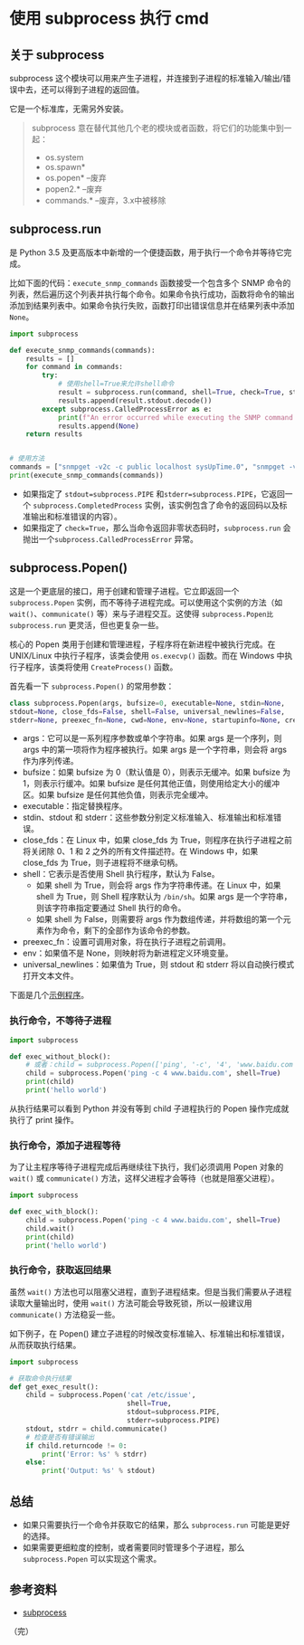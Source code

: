 # 使用 subprocess 执行 cmd

## 关于 subprocess

subprocess 这个模块可以用来产生子进程，并连接到子进程的标准输入/输出/错误中去，还可以得到子进程的返回值。

它是一个标准库，无需另外安装。

> subprocess 意在替代其他几个老的模块或者函数，将它们的功能集中到一起：
> * os.system
> * os.spawn*
> * os.popen* –废弃
> * popen2.* –废弃
> * commands.* –废弃，3.x中被移除

## subprocess.run

是 Python 3.5 及更高版本中新增的一个便捷函数，用于执行一个命令并等待它完成。

比如下面的代码：`execute_snmp_commands` 函数接受一个包含多个 SNMP 命令的列表，然后遍历这个列表并执行每个命令。如果命令执行成功，函数将命令的输出添加到结果列表中。如果命令执行失败，函数打印出错误信息并在结果列表中添加 `None`。

```python
import subprocess

def execute_snmp_commands(commands):
    results = []
    for command in commands:
        try:
            # 使用shell=True来允许shell命令
            result = subprocess.run(command, shell=True, check=True, stdout=subprocess.PIPE, stderr=subprocess.PIPE)
            results.append(result.stdout.decode())
        except subprocess.CalledProcessError as e:
            print(f"An error occurred while executing the SNMP command: {e}")
            results.append(None)
    return results


# 使用方法
commands = ["snmpget -v2c -c public localhost sysUpTime.0", "snmpget -v2c -c public localhost sysName.0"]
print(execute_snmp_commands(commands))
```

* 如果指定了 `stdout=subprocess.PIPE` 和`stderr=subprocess.PIPE`，它返回一个 `subprocess.CompletedProcess` 实例，该实例包含了命令的返回码以及标准输出和标准错误的内容）。
* 如果指定了 `check=True`，那么当命令返回非零状态码时，`subprocess.run` 会抛出一个`subprocess.CalledProcessError` 异常。

## subprocess.Popen()

这是一个更底层的接口，用于创建和管理子进程。它立即返回一个 `subprocess.Popen` 实例，而不等待子进程完成。可以使用这个实例的方法（如 `wait()`、`communicate()` 等）来与子进程交互。这使得 `subprocess.Popen比subprocess.run` 更灵活，但也更复杂一些。

核心的 Popen 类用于创建和管理进程，子程序将在新进程中被执行完成。在 UNIX/Linux 中执行子程序，该类会使用 `os.execvp()` 函数。而在 Windows 中执行子程序，该类将使用 `CreateProcess()` 函数。

首先看一下 `subprocess.Popen()` 的常用参数：

```python
class subprocess.Popen(args, bufsize=0, executable=None, stdin=None,
stdout=None, close_fds=False, shell=False, universal_newlines=False,
stderr=None, preexec_fn=None, cwd=None, env=None, startupinfo=None, creationflags=0)
```

* args：它可以是一系列程序参数或单个字符串。如果 args 是一个序列，则 args 中的第一项将作为程序被执行。如果 args 是一个字符串，则会将 args 作为序列传递。
* bufsize：如果 bufsize 为 0（默认值是 0），则表示无缓冲。如果 bufsize 为 1，则表示行缓冲。如果 bufsize 是任何其他正值，则使用给定大小的缓冲区。如果 bufsize 是任何其他负值，则表示完全缓冲。
* executable：指定替换程序。
* stdin、stdout 和 stderr：这些参数分别定义标准输入、标准输出和标准错误。
* close_fds：在 Linux 中，如果 close_fds 为 True，则程序在执行子进程之前将关闭除 0、1 和 2 之外的所有文件描述符。在 Windows 中，如果 close_fds 为 True，则子进程将不继承句柄。
* shell：它表示是否使用 Shell 执行程序，默认为 False。
  * 如果 shell 为 True，则会将 args 作为字符串传递。在 Linux 中，如果 shell 为 True，则 Shell 程序默认为 `/bin/sh`。如果 args 是一个字符串，则该字符串指定要通过 Shell 执行的命令。
  * 如果 shell 为 False，则需要将 args 作为数组传递，并将数组的第一个元素作为命令，剩下的全部作为该命令的参数。
* preexec_fn：设置可调用对象，将在执行子进程之前调用。
* env：如果值不是 None，则映射将为新进程定义环境变量。
* universal_newlines：如果值为 True，则 stdout 和 stderr 将以自动换行模式打开文本文件。

下面是几个[示例程序](https://github.com/wenyuan/practice-in-python/blob/main/devops-case/subprocess_example.py)。

### 执行命令，不等待子进程

```python
import subprocess

def exec_without_block():
    # 或者：child = subprocess.Popen(['ping', '-c', '4', 'www.baidu.com'])
    child = subprocess.Popen('ping -c 4 www.baidu.com', shell=True)
    print(child)
    print('hello world')
```

从执行结果可以看到 Python 并没有等到 child 子进程执行的 Popen 操作完成就执行了 print 操作。

### 执行命令，添加子进程等待

为了让主程序等待子进程完成后再继续往下执行，我们必须调用 Popen 对象的 `wait()` 或 `communicate()` 方法，这样父进程才会等待（也就是阻塞父进程）。

```python
import subprocess

def exec_with_block():
    child = subprocess.Popen('ping -c 4 www.baidu.com', shell=True)
    child.wait()
    print(child)
    print('hello world')
```

### 执行命令，获取返回结果

虽然 `wait()` 方法也可以阻塞父进程，直到子进程结束。但是当我们需要从子进程读取大量输出时，使用 `wait()` 方法可能会导致死锁，所以一般建议用 `communicate()` 方法稳妥一些。

如下例子，在 Popen() 建立子进程的时候改变标准输入、标准输出和标准错误，从而获取执行结果。

```python
import subprocess

# 获取命令执行结果
def get_exec_result():
    child = subprocess.Popen('cat /etc/issue',
                             shell=True,
                             stdout=subprocess.PIPE,
                             stderr=subprocess.PIPE)
    stdout, stdrr = child.communicate()
    # 检查是否有错误输出
    if child.returncode != 0:
        print('Error: %s' % stdrr)
    else:
        print('Output: %s' % stdout)
```

## 总结

* 如果只需要执行一个命令并获取它的结果，那么 `subprocess.run` 可能是更好的选择。
* 如果需要更细粒度的控制，或者需要同时管理多个子进程，那么 `subprocess.Popen` 可以实现这个需求。

## 参考资料

* [subprocess](https://docs.python.org/zh-cn/3/library/subprocess.html "subprocess -- 子进程管理")

（完）
